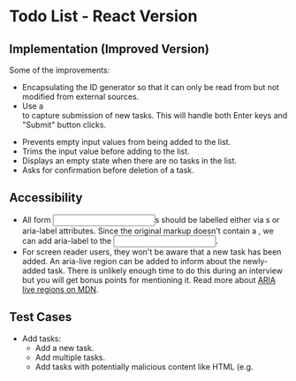 # Todo List - React Version

## Implementation (Improved Version)
Some of the improvements:

  * Encapsulating the ID generator so that it can only be read from but not modified from external sources.
  * Use a <form> to capture submission of new tasks. This will handle both Enter keys and "Submit" button clicks.
  * Prevents empty input values from being added to the list.
  * Trims the input value before adding to the list.
  * Displays an empty state when there are no tasks in the list.
  * Asks for confirmation before deletion of a task.

##  Accessibility
  * All form <input>s should be labelled either via <label>s or aria-label attributes. Since the original markup doesn't contain a <label>, we can add aria-label to the <input>.
  * For screen reader users, they won't be aware that a new task has been added. An aria-live region can be added to inform about the newly-added task. There is unlikely enough time to do this during an interview but you will get bonus points for mentioning it. Read more about [ARIA live regions on MDN](https://www.greatfrontend.com/questions/user-interface/todo-list/react/solution/improved).

## Test Cases
* Add tasks:
  * Add a new task.
  * Add multiple tasks.
  * Add tasks with potentially malicious content like HTML (e.g. <script>, <style> or <link>) and ensure there's no XSS.
  * Check that <input> is cleared after a task is added.
* Delete tasks:
  * Delete an existing task.
  * Delete multiple tasks.
  * Delete newly-added tasks.
